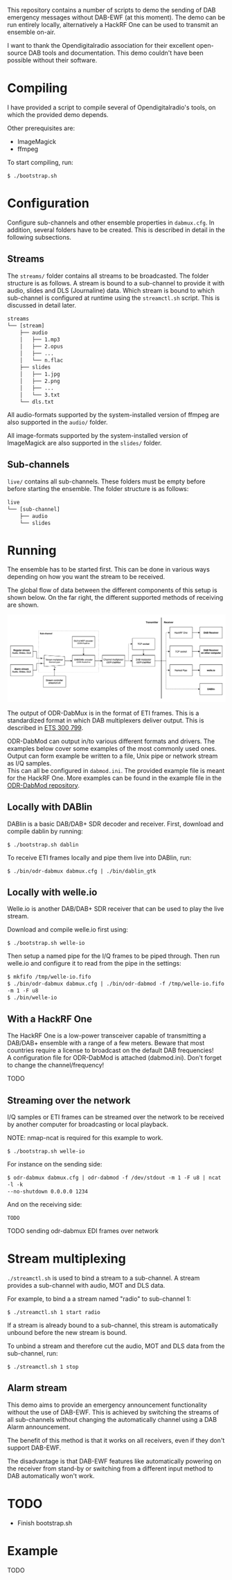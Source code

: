 This repository contains a number of scripts to demo the sending of DAB
emergency messages without DAB-EWF (at this moment). The demo can be run
entirely locally, alternatively a HackRF One can be used to transmit an
ensemble on-air.

I want to thank the Opendigitalradio association for their excellent
open-source DAB tools and documentation. This demo couldn't have been possible
without their software.

# Compiling
I have provided a script to compile several of Opendigitalradio's tools, on
which the provided demo depends.

Other prerequisites are:
- ImageMagick
- ffmpeg

To start compiling, run:
```
$ ./bootstrap.sh
```

# Configuration
Configure sub-channels and other ensemble properties in `dabmux.cfg`. In
addition, several folders have to be created. This is described in detail in the
following subsections.

## Streams
The `streams/` folder contains all streams to be broadcasted. The
folder structure is as follows. A stream is bound to a sub-channel to provide it
with audio, slides and DLS (Journaline) data. Which stream is bound to which
sub-channel is configured at runtime using the `streamctl.sh` script. This is
discussed in detail later.

```
streams
└── [stream]
    ├── audio
    │   ├── 1.mp3
    │   ├── 2.opus
    │   ├── ...
    │   └── n.flac
    ├── slides
    │   ├── 1.jpg
    │   ├── 2.png
    │   ├── ...
    │   └── 3.txt
    └── dls.txt
```

All audio-formats supported by the system-installed version of ffmpeg are also
supported in the `audio/` folder.

All image-formats supported by the system-installed version of ImageMagick are
also supported in the `slides/` folder.

## Sub-channels
`live/` contains all sub-channels. These folders must be empty before before
starting the ensemble. The folder structure is as follows:

```
live
└── [sub-channel]
    ├── audio
    └── slides
```

# Running

The ensemble has to be started first. This can be done in various ways depending
on how you want the stream to be received.

The global flow of data between the different components of this setup is shown
below. On the far right, the different supported methods of receiving are shown.

![](images/dabalarm-demo.png)

The output of ODR-DabMux is in the format of ETI frames. This is a standardized
format in which DAB multiplexers deliver output. This is described in [ETS 300 799](https://www.etsi.org/deliver/etsi_i_ets/300700_300799/300799/01_30_9733/ets_300799e01v.pdf).

ODR-DabMod can output in/to various different formats and drivers. The examples
below cover some examples of the most commonly used ones. Output can form
example be written to a file, Unix pipe or network stream as I/Q samples.\
This can all be configured in `dabmod.ini`. The provided example file is meant
for the HackRF One. More examples can be found in the example file in the
[ODR-DabMod repository](https://github.com/Opendigitalradio/ODR-DabMod/blob/master/doc/example.ini).

## Locally with DABlin
DABlin is a basic DAB/DAB+ SDR decoder and receiver.
First, download and compile dablin by running:
```
$ ./bootstrap.sh dablin
```

To receive ETI frames locally and pipe them live into DABlin, run:

```
$ ./bin/odr-dabmux dabmux.cfg | ./bin/dablin_gtk
```

## Locally with welle.io
Welle.io is another DAB/DAB+ SDR receiver that can be used to play the live
stream.

Download and compile welle.io first using:
```
$ ./bootstrap.sh welle-io
```

Then setup a named pipe for the I/Q frames to be piped through. Then run
welle.io and configure it to read from the pipe in the settings:
```
$ mkfifo /tmp/welle-io.fifo
$ ./bin/odr-dabmux dabmux.cfg | ./bin/odr-dabmod -f /tmp/welle-io.fifo -m 1 -F u8
$ ./bin/welle-io
```

## With a HackRF One
The HackRF One is a low-power transceiver capable of transmitting a DAB/DAB+
ensemble with a range of a few meters.
Beware that most countries require a license to broadcast on the default DAB
frequencies!\
A configuration file for ODR-DabMod is attached (dabmod.ini). Don't forget to
change the channel/frequency!

TODO

## Streaming over the network
I/Q samples or ETI frames can be streamed over the network to be received by
another computer for broadcasting or local playback.

NOTE: nmap-ncat is required for this example to work.

```
$ ./bootstrap.sh welle-io
```

For instance on the sending side:
```
$ odr-dabmux dabmux.cfg | odr-dabmod -f /dev/stdout -m 1 -F u8 | ncat -l -k
--no-shutdown 0.0.0.0 1234
```

And on the receiving side:
```
TODO
```

TODO sending odr-dabmux EDI frames over network

# Stream multiplexing
`./streamctl.sh` is used to bind a stream to a sub-channel. A stream provides a
sub-channel with audio, MOT and DLS data.

For example, to bind a a stream named "radio" to sub-channel 1:
```
$ ./streamctl.sh 1 start radio
```

If a stream is already bound to a sub-channel, this stream is automatically
unbound before the new stream is bound.

To unbind a stream and therefore cut the audio, MOT and DLS data from the
sub-channel, run:
```
$ ./streamctl.sh 1 stop
```

## Alarm stream
This demo aims to provide an emergency announcement functionality without the
use of DAB-EWF. This is achieved by switching the streams of all sub-channels
without changing the automatically channel using a DAB Alarm announcement.

The benefit of this method is that it works on all receivers, even if they
don't support DAB-EWF.

The disadvantage is that DAB-EWF features like automatically powering on the
receiver from stand-by or switching from a different input method to DAB
automatically won't work.

# TODO
- Finish bootstrap.sh

# Example
TODO
